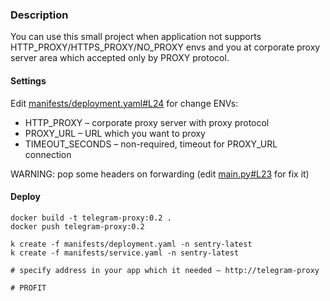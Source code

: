 ### Description
You can use this small project when application not supports HTTP_PROXY/HTTPS_PROXY/NO_PROXY envs and you at corporate proxy server area which accepted only by PROXY protocol.


#### Settings
Edit [manifests/deployment.yaml#L24](manifests/deployment.yaml#L24) for change ENVs:
- HTTP_PROXY – corporate proxy server with proxy protocol
- PROXY_URL – URL which you want to proxy
- TIMEOUT_SECONDS – non-required, timeout for PROXY_URL connection

WARNING: pop some headers on forwarding (edit [main.py#L23](main.py#L23) for fix it)


#### Deploy
```shell
docker build -t telegram-proxy:0.2 .
docker push telegram-proxy:0.2

k create -f manifests/deployment.yaml -n sentry-latest
k create -f manifests/service.yaml -n sentry-latest

# specify address in your app which it needed – http://telegram-proxy

# PROFIT
```
